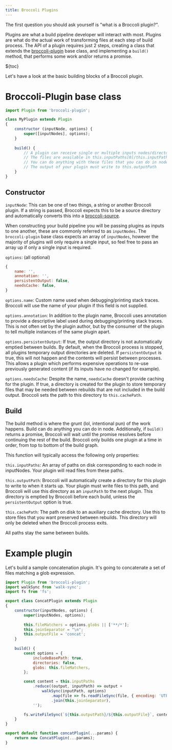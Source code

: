 ```yaml
---
title: Broccoli Plugins
---
```


The first question you should ask yourself is "what is a Broccoli plugin?".

Plugins are what a build pipeline developer will interact with most. Plugins are what do the actual work of
transforming files at each step of build process. The API of a plugin requires just 2 steps, creating a class that
extends the [broccoli-plugin](https://github.com/broccolijs/broccoli-plugin) base class, and implementing a 
`build()` method, that performs some work and/or returns a promise.

${toc}

Let's have a look at the basic building blocks of a Broccoli plugin.

# Broccoli-Plugin base class

```js
import Plugin from 'broccoli-plugin';

class MyPlugin extends Plugin
{
    constructor (inputNode, options) {
        super([inputNodes], options);
    }
    
    build() {
        // A plugin can receive single or multiple inputs nodes/directories
        // The files are available in this.inputPaths[0]/this.inputPaths[1]...
        // You can do anything with these files that you can do in node
        // The output of your plugin must write to this.outputPath
    }
}
```

## Constructor

`inputNode`: This can be one of two things, a string or another Broccoli plugin. If a string is passed, Broccoli
expects this to be a source directory and automatically converts this into a
[broccoli-source](https://github.com/broccolijs/broccoli-source).

When constructing your build pipeline you will be passing plugins as inputs to one another, these are commonly
referred to as `inputNodes`. The `broccoli-plugin` base class expects an array of `inputNodes`, however the 
majority of plugins will only require a single input, so feel free to pass an array up if only a single input is
required.

`options`: (all optional)

```js
{
    name: '',
    annotation: '',
    persistentOutput: false,
    needsCache: false,
}
```

`options.name`: Custom name used when debugging/printing stack traces. Broccoli will use the name of your
plugin if this field is not supplied.

`options.annotation`: In addition to the plugin name, Broccoli uses annotation to provide a descriptive label used
during debugging/printing stack traces. This is not often set by the plugin author, but by the consumer of the 
plugin to tell multiple instances of the same plugin apart.

`options.persistentOutput`: If true, the output directory is not automatically emptied between builds. By default,
when the Broccoli process is stopped, all plugins temporary output directories are deleted. If `persistentOutput`
is true, this will not happen and the contents will persist between processes. This allows a plugin which performs
expensive operations to re-use previously generated content (if its inputs have no changed for example).

`options.needsCache`: Despite the name, `needsCache` doesn't provide caching for the plugin. If true, a directory
is created for the plugin to store temporary files that may be needed between rebuilds that are not included in the 
build output. Broccoli sets the path to this directory to `this.cachePath`.  

## Build

The build method is where the grunt (lol, intentional pun) of the work happens. Build can do anything you can do in
node. Additionally, if `build()` returns a promise, Broccoli will wait until the promise resolves before continuing
the rest of the build. Broccoli only builds one plugin at a time in order, from top to bottom of the build graph.

This function will typically access the following only properties:

`this.inputPaths`: An array of paths on disk corresponding to each node in inputNodes. Your plugin will read 
files from these paths.

`this.outputPath`: Broccoli will automatically create a directory for this plugin to write to when it starts up. 
Your plugin must write files to this path, and Broccoli will use this directory as an `inputPath` to the next 
plugin. This directory is emptied by Broccoli before each build, unless the `persistentOutput` option is true.

`this.cachePath`: The path on disk to an auxiliary cache directory. Use this to store files that you want preserved
between rebuilds. This directory will only be deleted when the Broccoli process exits.

All paths stay the same between builds.

# Example plugin

Let's build a sample concatenation plugin. It's going to concatenate a set of files matching a glob expression.

```js
import Plugin from 'broccoli-plugin';
import walkSync from 'walk-sync';
import fs from 'fs';

export class ConcatPlugin extends Plugin
{
    constructor(inputNodes, options) {
        super(inputNodes, options);
        
        this.fileMatchers = options.globs || ['**/*'];
        this.joinSeparator = "\n";
        this.outputFile = 'concat';
    }
    
    build() {
        const options = {
            includeBasePath: true,
            directories: false,
            globs: this.fileMatchers,
        };

        const content = this.inputPaths
            .reduce((output, inputPath) => output +
                walkSync(inputPath, options)
                    .map(file => fs.readFileSync(file, { encoding: 'UTF-8' }))
                    .join(this.joinSeparator),
            '');

        fs.writeFileSync(`${this.outputPath}/${this.outputFile}`, content);
    }
}

export default function concatPlugin(...params) {
    return new ConcatPlugin(...params);
}
```